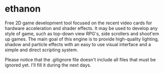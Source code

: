 ethanon
=======

Free 2D game development tool focused on the recent video cards for hardware acceleration and shader effects. It may be used to develop any style of game, such as top-down view RPG&#39;s, side scrollers and shoot&#39;em up games. The main goal of this engine is to provide high-quality lighting, shadow and particle effects with an easy to use visual interface and a simple and direct scripting system.

Please notice that the .gitignore file doesn't include all files that must be ignored yet. I'll fill it during the next days.